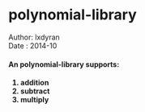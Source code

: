 polynomial-library
==================
Author: lxdyran<br />
Date  : 2014-10<br />

<h4>An polynomial-library supports:<h4>
<ol>
<li>addition</li>
<li>subtract</li>
<li>multiply</li>
</ol>

